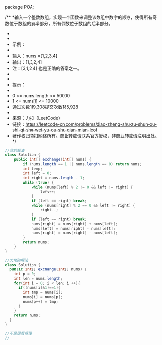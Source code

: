package POA;

/**
*输入一个整数数组，实现一个函数来调整该数组中数字的顺序，使得所有奇数位于数组的前半部分，所有偶数位于数组的后半部分。

*
*
* 示例：
*
* 输入：nums =[1,2,3,4]
* 输出：[1,3,2,4]
* 注：[3,1,2,4] 也是正确的答案之一。
*
*
* 提示：
*
* 0 <= nums.length <= 50000
* 1 <= nums[i] <= 10000
* 通过次数119,308提交次数185,928
*
* 来源：力扣（LeetCode）
* 链接：https://leetcode-cn.com/problems/diao-zheng-shu-zu-shun-xu-shi-qi-shu-wei-yu-ou-shu-qian-mian-lcof
* 著作权归领扣网络所有。商业转载请联系官方授权，非商业转载请注明出处。
  */

````java
//我的解法
class Solution {
    public int[] exchange(int[] nums) {
        if (nums.length == 1 || nums.length == 0) return nums;
        int temp;
        int left = 0;
        int right = nums.length - 1;
        while (true) {
            while (nums[left] % 2 != 0 && left != right) {
                left++;
            }
            if (left == right) break;
            while (nums[right] % 2 == 0 && left != right) {
                right--;
            }
            if (left == right) break;
            nums[right] = nums[right] + nums[left];
            nums[left] = nums[right] - nums[left];
            nums[right] = nums[right] - nums[left];
        }
        return nums;
    }
}

//大佬的解法
class Solution {
  public int[] exchange(int[] nums) {
    int p = 0;
    int len = nums.length;
    for(int i = 0; i < len; i ++){
      if((nums[i]&1)==1){
        int tmp = nums[i];
        nums[i] = nums[p];
        nums[p++] = tmp;
      }
    }
    return nums;
  }
}

//不是很看得懂
//
````